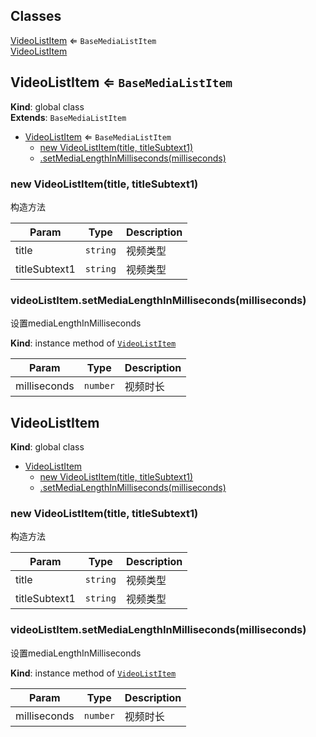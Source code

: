## Classes

<dl>
<dt><a href="#VideoListItem">VideoListItem</a> ⇐ <code>BaseMediaListItem</code></dt>
<dd></dd>
<dt><a href="#VideoListItem">VideoListItem</a></dt>
<dd></dd>
</dl>

<a name="VideoListItem"></a>

## VideoListItem ⇐ <code>BaseMediaListItem</code>
**Kind**: global class  
**Extends**: <code>BaseMediaListItem</code>  

* [VideoListItem](#VideoListItem) ⇐ <code>BaseMediaListItem</code>
    * [new VideoListItem(title, titleSubtext1)](#new_VideoListItem_new)
    * [.setMediaLengthInMilliseconds(milliseconds)](#VideoListItem+setMediaLengthInMilliseconds)

<a name="new_VideoListItem_new"></a>

### new VideoListItem(title, titleSubtext1)
构造方法


| Param | Type | Description |
| --- | --- | --- |
| title | <code>string</code> | 视频类型 |
| titleSubtext1 | <code>string</code> | 视频类型 |

<a name="VideoListItem+setMediaLengthInMilliseconds"></a>

### videoListItem.setMediaLengthInMilliseconds(milliseconds)
设置mediaLengthInMilliseconds

**Kind**: instance method of [<code>VideoListItem</code>](#VideoListItem)  

| Param | Type | Description |
| --- | --- | --- |
| milliseconds | <code>number</code> | 视频时长 |

<a name="VideoListItem"></a>

## VideoListItem
**Kind**: global class  

* [VideoListItem](#VideoListItem)
    * [new VideoListItem(title, titleSubtext1)](#new_VideoListItem_new)
    * [.setMediaLengthInMilliseconds(milliseconds)](#VideoListItem+setMediaLengthInMilliseconds)

<a name="new_VideoListItem_new"></a>

### new VideoListItem(title, titleSubtext1)
构造方法


| Param | Type | Description |
| --- | --- | --- |
| title | <code>string</code> | 视频类型 |
| titleSubtext1 | <code>string</code> | 视频类型 |

<a name="VideoListItem+setMediaLengthInMilliseconds"></a>

### videoListItem.setMediaLengthInMilliseconds(milliseconds)
设置mediaLengthInMilliseconds

**Kind**: instance method of [<code>VideoListItem</code>](#VideoListItem)  

| Param | Type | Description |
| --- | --- | --- |
| milliseconds | <code>number</code> | 视频时长 |


